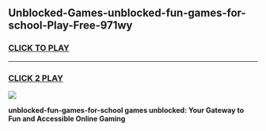 
## Unblocked-Games-unblocked-fun-games-for-school-Play-Free-971wy
<h3>
<a href="https://premium76.site?title=unblocked-fun-games-for-school&ref=21A">CLICK TO PLAY</a></h3>
<hr>

<h3>
<a href="https://premium76.site?title=unblocked-fun-games-for-school&ref=21A">CLICK 2 PLAY</a>
  
</h3>

<a href="https://premium76.site?title=unblocked-fun-games-for-school&ref=21A"><img src="https://clearcache.store/games.png"></a>


**unblocked-fun-games-for-school games unblocked: Your Gateway to Fun and Accessible Online Gaming**
